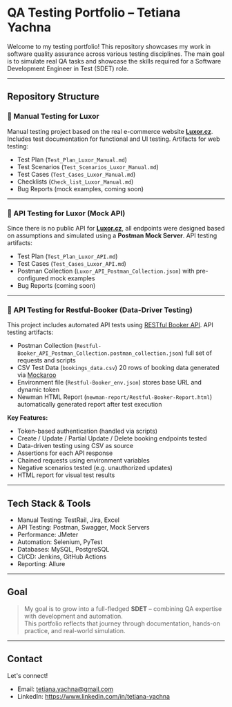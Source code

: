 # QA Testing Portfolio – Tetiana Yachna

Welcome to my testing portfolio! This repository showcases my work in software quality assurance across various testing disciplines.
The main goal is to simulate real QA tasks and showcase the skills required for a Software Development Engineer in Test (SDET) role.

--- 

## Repository Structure

### 📂 Manual Testing for Luxor
Manual testing project based on the real e-commerce website **[Luxor.cz](https://www.luxor.cz/)**.  
Includes test documentation for functional and UI testing. 
Artifacts for web testing:
- Test Plan (`Test_Plan_Luxor_Manual.md`)
- Test Scenarios (`Test_Scenarios_Luxor_Manual.md`)
- Test Cases (`Test_Cases_Luxor_Manual.md`)
- Checklists (`Check_list_Luxor_Manual.md`)
- Bug Reports (mock examples, coming soon)

---

### 📂 API Testing for Luxor (Mock API)
Since there is no public API for **[Luxor.cz](https://www.luxor.cz/)**, all endpoints were designed based on assumptions and simulated using a **Postman Mock Server**.
API testing artifacts:
- Test Plan (`Test_Plan_Luxor_API.md`)
- Test Cases (`Test_Cases_Luxor_API.md`)
- Postman Collection (`Luxor_API_Postman_Collection.json`) with pre-configured mock examples
- Bug Reports (coming soon)

---

### 📂 API Testing for Restful-Booker (Data-Driver Testing)
This project includes automated API tests using [RESTful Booker API](https://restful-booker.herokuapp.com/).
API testing artifacts:
- Postman Collection (`Restful-Booker_API_Postman_Collection.postman_collection.json`) full set of requests and scripts
- CSV Test Data (`bookings_data.csv`) 20 rows of booking data generated via [Mockaroo](https://mockaroo.com)
- Environment file (`Restful-Booker_env.json`) stores base URL and dynamic token
- Newman HTML Report (`newman-report/Restful-Booker-Report.html`) automatically generated report after test execution

**Key Features:**
- Token-based authentication (handled via scripts)
- Create / Update / Partial Update / Delete booking endpoints tested
- Data-driven testing using CSV as source
- Assertions for each API response
- Chained requests using environment variables
- Negative scenarios tested (e.g. unauthorized updates)
- HTML report for visual test results

---

## Tech Stack & Tools
- Manual Testing: TestRail, Jira, Excel
- API Testing: Postman, Swagger, Mock Servers
- Performance: JMeter
- Automation: Selenium, PyTest
- Databases: MySQL, PostgreSQL
- CI/CD: Jenkins, GitHub Actions
- Reporting: Allure

---

## Goal
> My goal is to grow into a full-fledged **SDET** – combining QA expertise with development and automation.  
This portfolio reflects that journey through documentation, hands-on practice, and real-world simulation.

---

## Contact
Let's connect!
- Email: tetiana.yachna@gmail.com
- LinkedIn: https://www.linkedin.com/in/tetiana-yachna
